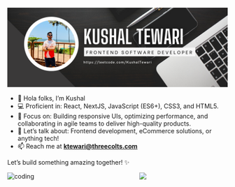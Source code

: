 ![logo](https://github.com/KushalTewari/KushalTewari/blob/main/2.png)
- 👋 Hola folks, I’m Kushal
- 💻 Proficient in: React, NextJS, JavaScript (ES6+), CSS3, and HTML5.
- 🚀 Focus on: Building responsive UIs, optimizing performance, and collaborating in agile teams to deliver high-quality products.
- 💬 Let’s talk about: Frontend development, eCommerce solutions, or anything tech!
- 📫 Reach me at **ktewari@threecolts.com**

Let’s build something amazing together! ✨

<img align="left" width="40%" src="https://cdn.dribbble.com/users/730703/screenshots/6581243/avento.gif" alt="coding"/>
<img align="right" width="40%" src="https://cdn.dribbble.com/users/1187836/screenshots/6539429/programer.gif" />


